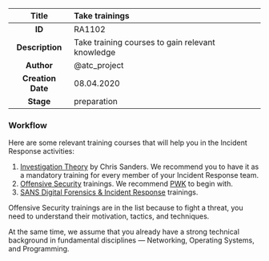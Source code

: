 | Title                       |  Take trainings         |
|:---------------------------:|:--------------------|
| **ID**                      | RA1102            |
| **Description**             | Take training courses to gain relevant knowledge   |
| **Author**                  | @atc_project        |
| **Creation Date**           | 08.04.2020 |
| **Stage**                   | preparation         |

### Workflow

Here are some relevant training courses that will help you in the Incident Response activities:

1. [Investigation Theory](https://chrissanders.org/training/investigationtheory/) by Chris Sanders. We recommend you to have it as a mandatory training for every member of your Incident Response team.
2. [Offensive Security](https://www.offensive-security.com/courses-and-certifications/) trainings. We recommend [PWK](https://www.offensive-security.com/pwk-oscp/) to begin with.
3. [SANS Digital Forensics & Incident Response](https://digital-forensics.sans.org/training/courses) trainings.

Offensive Security trainings are in the list because to fight a threat, you need to understand their motivation, tactics, and techniques.

At the same time, we assume that you already have a strong technical background in fundamental disciplines — Networking, Operating Systems, and Programming.
